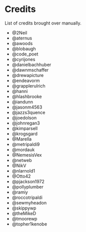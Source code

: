 # Credits

List of credits brought over manually.

*   @2Neil
*   @aternus
*   @awoods
*   @blobaugh
*   @code\_poet
*   @cyrijones
*   @danielbachhuber
*   @dawnmschaffer
*   @drewapicture
*   @endeavorm
*   @grapplerulrich
*   @hanni
*   @hlashbrooke
*   @iandunn
*   @jasonm4563
*   @jazzs3quence
*   @joedolson
*   @johnregan3
*   @kimparsell
*   @krogsgard
*   @Marella
*   @metripaldi9
*   @mordauk
*   @NemesisVex
*   @netweb
*   @NikV
*   @nlarnold1
*   @Otto42
*   @pjackson1972
*   @pollyplumber
*   @ramiy
*   @roccotripaldi
*   @sewmyheadon
*   @skippywp
*   @theMikeD
*   @tmoorewp
*   @topher1kenobe
